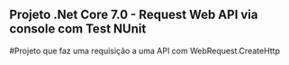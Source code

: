 ## Projeto .Net Core 7.0 - Request Web API via console com Test NUnit

#Projeto que faz uma requisição a uma API com WebRequest.CreateHttp
